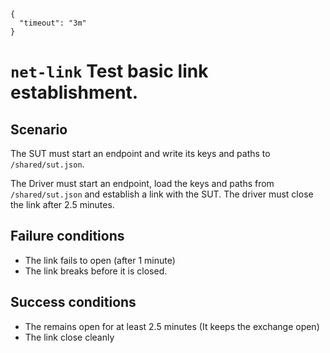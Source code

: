     {
      "timeout": "3m"
    }

# `net-link` Test basic link establishment.

## Scenario

The SUT must start an endpoint and write its keys and paths to `/shared/sut.json`.

The Driver must start an endpoint, load the keys and paths from `/shared/sut.json` and establish a link with the SUT. The driver must close the link after 2.5 minutes.

## Failure conditions

* The link fails to open (after 1 minute)
* The link breaks before it is closed.

## Success conditions

* The remains open for at least 2.5 minutes (It keeps the exchange open)
* The link close cleanly
